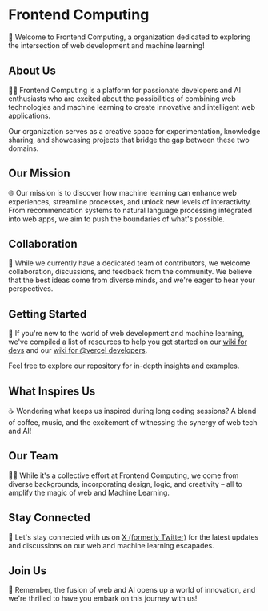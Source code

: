 # Frontend Computing

👋 Welcome to Frontend Computing, a organization dedicated to exploring the intersection of web development and machine learning!

## About Us

🙋‍♀️ Frontend Computing is a platform for passionate developers and AI enthusiasts who are excited about the possibilities of combining web technologies and machine learning to create innovative and intelligent web applications.

Our organization serves as a creative space for experimentation, knowledge sharing, and showcasing projects that bridge the gap between these two domains.

## Our Mission

🌐 Our mission is to discover how machine learning can enhance web experiences, streamline processes, and unlock new levels of interactivity. From recommendation systems to natural language processing integrated into web apps, we aim to push the boundaries of what's possible.

## Collaboration

🤝 While we currently have a dedicated team of contributors, we welcome collaboration, discussions, and feedback from the community. We believe that the best ideas come from diverse minds, and we're eager to hear your perspectives.

## Getting Started

🚀 If you're new to the world of web development and machine learning, we've compiled a list of resources to help you get started on our [wiki for devs](https://dub.sh/wikidevs) and our [wiki for @vercel developers](https://dub.sh/wikivercel).

Feel free to explore our repository for in-depth insights and examples.

## What Inspires Us

☕️ Wondering what keeps us inspired during long coding sessions? A blend of coffee, music, and the excitement of witnessing the synergy of web tech and AI!

## Our Team

👩‍💻 While it's a collective effort at Frontend Computing, we come from diverse backgrounds, incorporating design, logic, and creativity – all to amplify the magic of web and Machine Learning.

## Stay Connected

📢 Let's stay connected with us on [X (formerly Twitter)](https://twitter.com/frontend_c) for the latest updates and discussions on our web and machine learning escapades.

## Join Us

🧙 Remember, the fusion of web and AI opens up a world of innovation, and we're thrilled to have you embark on this journey with us!
